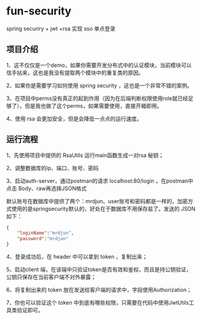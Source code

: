 # fun-security
spring securiry + jwt +rsa 实现 sso 单点登录

## 项目介绍
1、这不仅仅是一个demo，如果你需要开发分布式中的认证模块，当前模块可以信手拈来，这也是我没有提取两个模块中的重复类的原因。

2、如果你是需要学习如何使用 spring security ，这也是一个非常不错的案例。

3、在项目中perms没有真正的起到作用（因为在后端判断权限使用role就已经足够了），但是我也做了这个perms，如果需要使用，直接开箱即用。

4、使用 rsa 会更加安全，但是会降低一点点的运行速度。

## 运行流程
1、先使用项目中提供的 RsaUtils 运行main函数生成一对rsa 秘钥；

2、调整数据库的ip、端口、账号、密码

3、启动auth-server，通过postman的请求 localhost:80/login ，在postman中点击 Body、raw再选择JSON格式

默认账号在数据库中提供了两个：mrdjun、user账号和密码都是一样的，加密方式使用的是springsecurity默认的，好处在于数据库不用保存盐了。发送的 JSON 如下：
```json
{
	"loginName":"mrdjun",
	"password":"mrdjun"
}
```
4、登录成功后，在 header 中可以拿到 token ，复制出来；

5、启动client 端，在该端中只验证token是否有效和鉴权，而且是持公钥验证，公钥只保存在当前客户端不对外暴露；

6、将复制出来的 token 放在发送给客户端的请求中，字段使用Authorization；

7、你也可以验证这个 token 中到底有哪些权限，只需要在代码中使用JwtUtils工具类验证即可。

